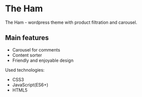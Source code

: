 # The Ham

The Ham - wordpress theme with product filtration and carousel.

## Main features

- Carousel for comments
- Content sorter
- Friendly and enjoyable design

Used technologies:

- CSS3
- JavaScript(ES6+)
- HTML5


